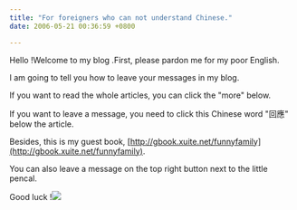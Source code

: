 ```yaml
---
title: "For foreigners who can not understand Chinese."
date: 2006-05-21 00:36:59 +0800

---
```




Hello !Welcome to my blog .First, please pardon me for my poor English.



I am going to tell you how to leave your messages in my blog.



If you want to read the whole articles, you can click the &quot;more&quot; below.

If you want to leave a message, you need to click this Chinese word &quot;回應&quot; below the article.



Besides, this is my guest book, [http://gbook.xuite.net/funnyfamily](http://gbook.xuite.net/funnyfamily).

You can also leave a message on the top right button next to the little pencal.



Good luck !![](/images/slum-area/212_m13.gif)


